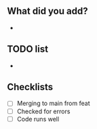 ## What did you add?
- 

## TODO list
- 

## Checklists
- [ ] Merging to main from feat
- [ ] Checked for errors
- [ ] Code runs well
